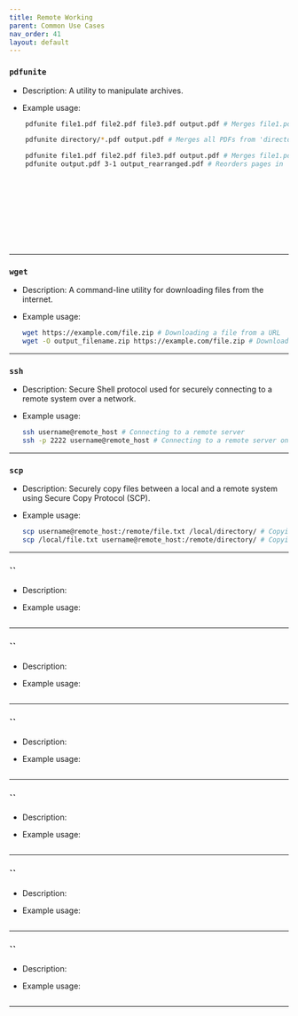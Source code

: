 ```yaml
---
title: Remote Working
parent: Common Use Cases
nav_order: 41
layout: default
---
```


### `pdfunite`

- Description: A utility to manipulate archives.

- Example usage:

```bash
    pdfunite file1.pdf file2.pdf file3.pdf output.pdf # Merges file1.pdf, file2.pdf, and file3.pdf into output.pdf
```

```bash
    pdfunite directory/*.pdf output.pdf # Merges all PDFs from 'directory' into a single output.pdf
```

```bash
    pdfunite file1.pdf file2.pdf file3.pdf output.pdf # Merges file1.pdf, file2.pdf, and file3.pdf into output.pdf
    pdfunite output.pdf 3-1 output_rearranged.pdf # Reorders pages in 'output.pdf' (e.g., from 3-1) and saves as 'output_rearranged.pdf'
```

```bash

```

```bash

```

```bash

```

```bash

```

```bash

```

```bash

```

```bash

```

```bash

```

```bash

```

```bash

```

---

### `wget`

- Description: A command-line utility for downloading files from the internet.

- Example usage:

  ```bash
  wget https://example.com/file.zip # Downloading a file from a URL
  wget -O output_filename.zip https://example.com/file.zip # Downloading a file and specifying an output filename
  ```

---

### `ssh`

- Description: Secure Shell protocol used for securely connecting to a remote system over a network.

- Example usage:

  ```bash
  ssh username@remote_host # Connecting to a remote server
  ssh -p 2222 username@remote_host # Connecting to a remote server on a specific port
  ```

---

### `scp`

- Description: Securely copy files between a local and a remote system using Secure Copy Protocol (SCP).

- Example usage:

  ```bash
  scp username@remote_host:/remote/file.txt /local/directory/ # Copying from remote to local
  scp /local/file.txt username@remote_host:/remote/directory/ # Copying from local to remote
  ```

---

### ``

- Description:

- Example usage:

  ```bash

  ```

---

### ``

- Description:

- Example usage:

  ```bash

  ```

---

### ``

- Description:

- Example usage:

  ```bash

  ```

---

### ``

- Description:

- Example usage:

  ```bash

  ```

---

### ``

- Description:

- Example usage:

  ```bash

  ```

---

### ``

- Description:

- Example usage:

  ```bash

  ```

---
